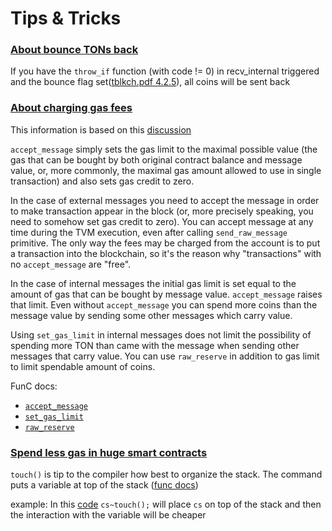 # Tips & Tricks

###  [About bounce TONs back](https://t.me/tondev/44958)

If you have the `throw_if` function (with code != 0) in recv_internal triggered and the bounce flag set([tblkch.pdf 4.2.5](https://newton-blockchain.github.io/docs/tblkch.pdf)), all coins will be sent back

### [About charging gas fees](https://t.me/tondev/45882)

This information is based on this [discussion](https://github.com/DKeysil/awesome-ton-smart-contracts/issues/1)

`accept_message` simply sets the gas limit to the maximal possible value (the gas that can be bought by both original contract balance and message value, or, more commonly, the maximal gas amount allowed to use in single transaction) and also sets gas credit to zero.

In the case of external messages you need to accept the message in order to make transaction appear in the block (or, more precisely speaking, you need to somehow set gas credit to zero). You can accept message at any time during the TVM execution, even after calling `send_raw_message` primitive. The only way the fees may be charged from the account is to put a transaction into the blockchain, so it's the reason why "transactions" with no `accept_message` are "free".

In the case of internal messages the initial gas limit is set equal to the amount of gas that can be bought by message value. `accept_message` raises that limit. Even without `accept_message` you can spend more coins than the message value by sending some other messages which carry value.

Using `set_gas_limit` in internal messages does not limit the possibility of spending more TON than came with the message when sending other messages that carry value. You can use `raw_reserve` in addition to gas limit to limit spendable amount of coins.

FunC docs:
- [`accept_message`](https://ton.org/docs/#/func/stdlib?id=accept_message)
- [`set_gas_limit`](https://ton.org/docs/#/func/stdlib?id=set_gas_limit)
- [`raw_reserve`](https://ton.org/docs/#/func/stdlib?id=raw_reserve)

### [Spend less gas in huge smart contracts](https://t.me/tondev/45956)

`touch()` is tip to the compiler how best to organize the stack. The command puts a variable at top of the stack ([func docs](https://ton.org/docs/#/func/stdlib?id=impure_touch))

example:
In this [code](https://github.com/ton-blockchain/wallet-contract/blob/main/func/wallet-v4-code.fc#L90) `cs~touch();` will place `cs` on top of the stack and then the interaction with the variable will be cheaper
